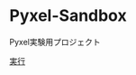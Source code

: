 # Pyxel-Sandbox
Pyxel実験用プロジェクト

[実行](https://kitao.github.io/pyxel/wasm/launcher/?run=kitayoshi47.Pyxel-Sandbox.sandbox.sandbox_main&gamepad=enabled)

